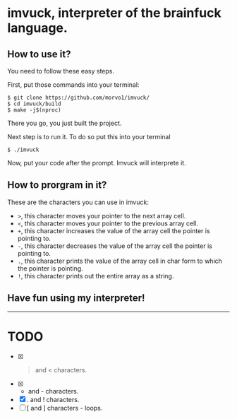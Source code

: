 # imvuck, interpreter of the brainfuck language.

## How to use it?
You need to follow these easy steps.

First, put those commands into your terminal:

```    
$ git clone https://github.com/morvo1/imvuck/
$ cd imvuck/build
$ make -j$(nproc)
```

There you go, you just built the project.

Next step is to run it. To do so put this into your terminal

```
$ ./imvuck
```
Now, put your code after the prompt. Imvuck will interprete it.

## How to prorgram in it?

These are the characters you can use in imvuck:

- `>`, this character moves your pointer to the next array cell.
- `<`, this character moves your pointer to the previous array cell.
- `+`, this character increases the value of the array cell the pointer is pointing to.
- `-`, this character decreases the value of the array cell the pointer is pointing to.
- `.`, this character prints the value of the array cell in char form to which the pointer is pointing.
- `!`, this character prints out the entire array as a string.

## Have fun using my interpreter!
---
# TODO
- [X] > and < characters.
- [X] + and - characters.
- [X] . and ! characters.
- [ ] [ and ] characters - loops.
